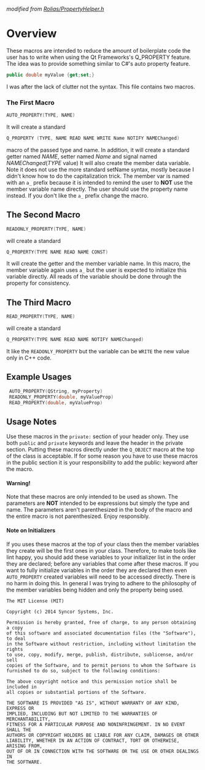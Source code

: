 *modified from [Rolias/PropertyHelper.h](https://gist.github.com/Rolias/48d453a0490d36090193)*

# Overview
These macros are intended to reduce the amount of boilerplate code the user has to write when using the Qt Frameworks's Q_PROPERTY feature. The idea was to provide something similar to C#'s auto property feature.

```cs
public double myValue {get;set;}
```

I was after the lack of clutter not the syntax. This file contains two macros.

### The First Macro
```c
AUTO_PROPERTY(TYPE, NAME)
```

It will create a standard

```c
Q_PROPERTY (TYPE, NAME READ NAME WRITE Name NOTIFY NAMEChanged) 
```

macro of the passed type and name. In addition, it will create a standard getter named _NAME_, setter named _Name_ and signal named _NAMEChanged_(_TYPE_ value) It will also create the member data variable. Note it does not use the more standard setName syntax, mostly because I didn't know how to do the capitalization trick. The member var is named with an `a_` prefix because it is intended to remind the user to **NOT** use the member variable name directly. The user should use the property name instead. If you don't like the `a_` prefix change the macro.

## The Second Macro
```c
READONLY_PROPERTY(TYPE, NAME)
```

will create a standard

```c
Q_PROPERTY(TYPE NAME READ NAME CONST)
```

It will create the getter and the member variable name. In this macro, the member variable again uses `a_` but the user is expected to initialize this variable directly. All reads of the variable should be done through the property for consistency.

## The Third Macro
```c
READ_PROPERTY(TYPE, NAME)
```

will create a standard

```c
Q_PROPERTY(TYPE NAME READ NAME NOTIFY NAMEChanged)
```

It like the `READONLY_PROPERTY` but the variable can be `WRITE` the new value only in C++ code.

## Example Usages
```c
 AUTO_PROPERTY(QString, myProperty)
 READONLY_PROPERTY(double, myValueProp)
 READ_PROPERTY(double, myValueProp)
```

## Usage Notes
Use these macros in the `private:` section of your header only. They use both `public` and `private` keywords and leave the header in the private section. Putting these macros directly under the `Q_OBJECT` macro at the top of the class is acceptable. If for some reason you have to use these macros in the public section it is your responsibility to add the public: keyword after the macro.

#### Warning!
Note that these macros are only intended to be used as shown. The parameters are **NOT** intended to be expressions but simply the type and name. The parameters aren't parenthesized in the body of the macro and the entire macro is not parenthesized. Enjoy responsibly.

#### Note on Initializers
If you uses these macros at the top of your class then the member variables they create will be the first ones in your class. Therefore, to make tools like lint happy, you should add these variables to your initializer list in the order they are declared; before any variables that come after these macros. If you want to fully initialize variables in the order they are declared then even `AUTO_PROPERTY` created variables will need to be accessed directly. There is no harm in doing this. In general I was trying to adhere to the philosophy of the member variables being hidden and only the property being used.

```
The MIT License (MIT)

Copyright (c) 2014 Syncor Systems, Inc.

Permission is hereby granted, free of charge, to any person obtaining a copy
of this software and associated documentation files (the "Software"), to deal
in the Software without restriction, including without limitation the rights
to use, copy, modify, merge, publish, distribute, sublicense, and/or sell
copies of the Software, and to permit persons to whom the Software is
furnished to do so, subject to the following conditions:

The above copyright notice and this permission notice shall be included in
all copies or substantial portions of the Software.

THE SOFTWARE IS PROVIDED "AS IS", WITHOUT WARRANTY OF ANY KIND, EXPRESS OR
IMPLIED, INCLUDING BUT NOT LIMITED TO THE WARRANTIES OF MERCHANTABILITY,
FITNESS FOR A PARTICULAR PURPOSE AND NONINFRINGEMENT. IN NO EVENT SHALL THE
AUTHORS OR COPYRIGHT HOLDERS BE LIABLE FOR ANY CLAIM, DAMAGES OR OTHER
LIABILITY, WHETHER IN AN ACTION OF CONTRACT, TORT OR OTHERWISE, ARISING FROM,
OUT OF OR IN CONNECTION WITH THE SOFTWARE OR THE USE OR OTHER DEALINGS IN
THE SOFTWARE.
```
